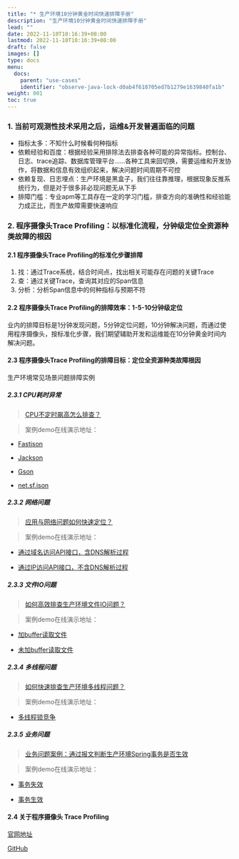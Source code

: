 ```yaml
---
title: "* 生产环境10分钟黄金时间快速排障手册"
description: "生产环境10分钟黄金时间快速排障手册"
lead: ""
date: 2022-11-10T10:16:39+08:00
lastmod: 2022-11-10T10:16:39+08:00
draft: false
images: []
type: docs
menu:
  docs:
    parent: "use-cases"
    identifier: "observe-java-lock-d0ab4f618705ed7b1279e1639840fa1b"
weight: 001
toc: true
---
```


### 1. 当前可观测性技术采用之后，运维&开发普遍面临的问题
- 指标太多：不知什么时候看何种指标
- 依赖经验和百度：根据经验采用排除法去排查各种可能的异常指标。控制台、日志、trace追踪、数据库管理平台......各种工具来回切换，需要运维和开发协作，将数据和信息有效组织起来，解决问题时间周期不可控
- 依赖复现、日志埋点：生产环境是黑盒子，我们往往靠推理，根据现象反推系统行为，但是对于很多非必现问题无从下手
- 排障门槛：专业apm等工具存在一定的学习门槛，排查方向的准确性和经验能力成正比，而生产故障需要快速响应

### 2. 程序摄像头Trace Profiling：以标准化流程，分钟级定位全资源种类故障的根因

#### 2.1 程序摄像头Trace Profiling的标准化步骤排障


1. 找：通过Trace系统，结合时间点，找出相关可能存在问题的关键Trace
2. 查：通过关键Trace，查询其对应的Span信息
3. 分析：分析Span信息中的何种指标与预期不符

#### 2.2 程序摄像头Trace Profiling的排障效率：1-5-10分钟级定位
业内的排障目标是1分钟发现问题，5分钟定位问题，10分钟解决问题，而通过使用程序摄像头，按标准化步骤，我们期望辅助开发和运维能在10分钟黄金时间内解决问题。

#### 2.3 程序摄像头Trace Profiling的排障目标：定位全资源种类故障根因
生产环境常见场景问题排障实例

##### 2.3.1 CPU耗时异常
> [CPU不定时飙高怎么排查？](/blogs/use-cases/trace-profiling-menu/cpu-irregular-spike/)

> 案例demo在线演示地址：
 
- [Fastjson](http://kindlingx.com:9504/#/thread?folder=Demo_Demo-69579c8597-9bzbj_javedemo_24666&file=20230303020244.683372477_http_L1VzZXJDYXNlTmV3L3F1ZXJ5QmlnUmVzdWx0_true)

- [Jackson](http://kindlingx.com:9504/#/thread?folder=Demo_Demo-69579c8597-9bzbj_javedemo_24666&file=20230303020319.872203123_http_L1VzZXJDYXNlTmV3L3F1ZXJ5QmlnUmVzdWx0_true)

- [Gson](http://kindlingx.com:9504/#/thread?folder=Demo_Demo-69579c8597-9bzbj_javedemo_24666&file=20230303020336.57066572_http_L1VzZXJDYXNlTmV3L3F1ZXJ5QmlnUmVzdWx0_true)

- [net.sf.json](http://kindlingx.com:9504/#/thread?folder=Demo_Demo-69579c8597-9bzbj_javedemo_24666&file=20230303020349.999938181_http_L1VzZXJDYXNlTmV3L3F1ZXJ5QmlnUmVzdWx0_true)


##### 2.3.2 网络问题
> [应用与网络问题如何快速定位？](/blogs/use-cases/trace-profiling-menu/app-dns-slow/)

> 案例demo在线演示地址：

- [通过域名访问API接口，含DNS解析过程](http://kindlingx.com:9504/#/thread?folder=Demo_Demo-69579c8597-9bzbj_javedemo_24666&file=20230302033757.870217719_http_L1VzZXJDYXNlTmV3L2Ruc1Rlc3Q%3D_true)

- [通过IP访问API接口，不含DNS解析过程](http://kindlingx.com:9504/#/thread?folder=Demo_Demo-69579c8597-9bzbj_javedemo_24666&file=20230302033945.882282241_http_L1VzZXJDYXNlTmV3L2Ruc1Rlc3Q%3D_true)

##### 2.3.3 文件IO问题
> [如何高效排查生产环境文件IO问题？](/blogs/use-cases/trace-profiling-menu/file-io-buffer/)

> 案例demo在线演示地址：

- [加buffer读取文件](http://kindlingx.com:9504/#/thread?folder=Demo_Demo-69579c8597-9bzbj_javedemo_24666&file=20230303025634.696715096_http_L1VzZXJDYXNlTmV3L2ZpbGVJTw%3D%3D_true)

- [未加buffer读取文件](http://kindlingx.com:9504/#/thread?folder=Demo_Demo-69579c8597-9bzbj_javedemo_24666&file=20230303030000.643516677_http_L1VzZXJDYXNlTmV3L2ZpbGVJTw%3D%3D_true)

##### 2.3.4 多线程问题

> [如何快速排查生产环境多线程问题？](/blogs/use-cases/trace-profiling-menu/thread-pool-log/)

> 案例demo在线演示地址：

- [多线程锁竞争](http://kindlingx.com:9504/#/thread?folder=Demo_Demo-69579c8597-9bzbj_javedemo_24666&file=20230301032944.702834870_http_L1VzZXJDYXNlTmV3L2xvZ0xvY2s%3D_true)

##### 2.3.5 业务问题
> [业务问题案例：通过报文判断生产环境Spring事务是否生效](/blogs/use-cases/trace-profiling-menu/mysql-commit/)

> 案例demo在线演示地址：

- [事务失效](http://kindlingx.com:9504/#/thread?folder=Demo_Demo-69579c8597-9bzbj_javedemo_24666&file=20230303022957.520140220_http_L1VzZXJDYXNlTmV3L3NxbEJhY2tFcnJvcg%3D%3D_true)    

- [事务生效](http://kindlingx.com:9504/#/thread?folder=Demo_Demo-69579c8597-9bzbj_javedemo_24666&file=20230303022948.260527162_http_L1VzZXJDYXNlTmV3L3NxbEJhY2tSaWdodA%3D%3D_true)


#### 2.4 关于程序摄像头 Trace Profiling

[官网地址](http://kindlingx.com/)

[GitHub](https://github.com/kindlingproject/kindling)

